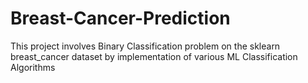 # Breast-Cancer-Prediction
This project involves Binary Classification problem on the sklearn breast_cancer dataset by implementation of various ML Classification Algorithms

